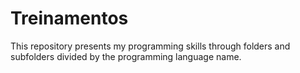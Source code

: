 # Treinamentos
 This repository presents my programming skills through folders and subfolders divided by the programming language name.
